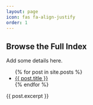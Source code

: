 ```yaml
---
layout: page
icon: fas fa-align-justify
order: 1
---
```



<h2 data-toc-skip>Browse the Full Index</h2>

Add some details here.


<ul>
  {% for post in site.posts %}
    <li>
      <a href="{{ post.url }}">{{ post.title }}</a>
    </li>
  {% endfor %}
</ul>

{{ post.excerpt }}




